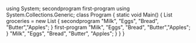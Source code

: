 using System;
 secondprogram
first-program
using System.Collections.Generic;
class Program
{
    static void Main()
    {
        List<string> groceries = new List<string>
        {
 secondprogram
            "Milk", "Eggs", "Bread", "Butter","Apples";
        }
  first-program
            "Milk", "Eggs", "Bread", "Butter","Apples";
        }
            "Milk",
            "Eggs",
            "Bread",
            "Butter",
            "Apples";
        }
  } 
 }